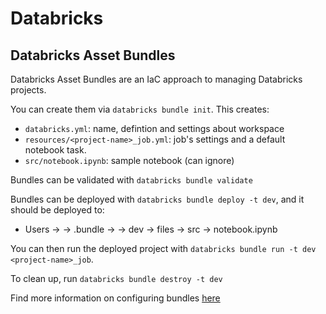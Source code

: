 # Databricks

## Databricks Asset Bundles

Databricks Asset Bundles are an IaC approach to managing Databricks projects.

You can create them via `databricks bundle init`. This creates:

- `databricks.yml`: name, defintion and settings about workspace
- `resources/<project-name>_job.yml`: job's settings and a default notebook task.
- `src/notebook.ipynb`: sample notebook (can ignore)

Bundles can be validated with `databricks bundle validate`

Bundles can be deployed with `databricks bundle deploy -t dev`, and it should be deployed to:
- Users -> <your-username> -> .bundle -> <project-name> -> dev -> files -> src -> notebook.ipynb

You can then run the deployed project with `databricks bundle run -t dev <project-name>_job`.

To clean up, run `databricks bundle destroy -t dev`

Find more information on configuring bundles [here](https://docs.databricks.com/aws/en/dev-tools/bundles/settings)
